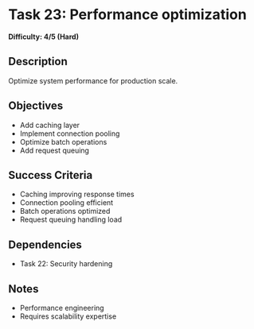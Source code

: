 # Task 23: Performance optimization
**Difficulty: 4/5 (Hard)**

## Description
Optimize system performance for production scale.

## Objectives
- Add caching layer
- Implement connection pooling
- Optimize batch operations
- Add request queuing

## Success Criteria
- Caching improving response times
- Connection pooling efficient
- Batch operations optimized
- Request queuing handling load

## Dependencies
- Task 22: Security hardening

## Notes
- Performance engineering
- Requires scalability expertise 